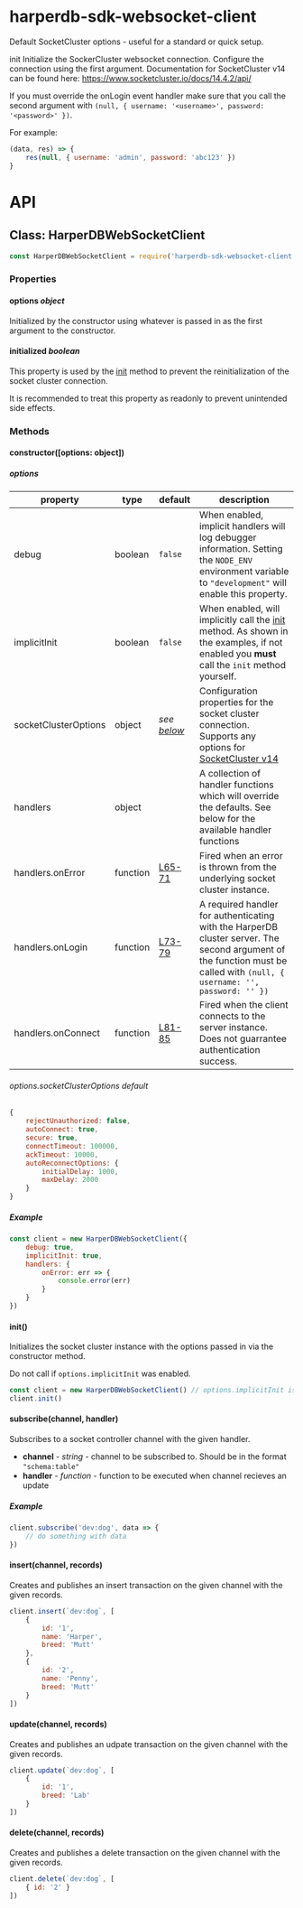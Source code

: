 # harperdb-sdk-websocket-client

Default SocketCluster options - useful for a standard or quick setup.

init
Initialize the SockerCluster websocket connection.
Configure the connection using the first argument.
Documentation for SocketCluster v14 can be found here: https://www.socketcluster.io/docs/14.4.2/api/

If you must override the onLogin event handler make sure that you call the second argument with `(null, { username: '<username>', password: '<password>' })`.

For example: 
```js
(data, res) => { 
	res(null, { username: 'admin', password: 'abc123' }) 
}
```

# API

## Class: **HarperDBWebSocketClient**

```js
const HarperDBWebSocketClient = require('harperdb-sdk-websocket-client')
```

### Properties

#### **options** _object_
Initialized by the constructor using whatever is passed in as the first argument to the constructor.

#### **initialized** _boolean_
This property is used by the [init](#init) method to prevent the reinitialization of the socket cluster connection.

It is recommended to treat this property as readonly to prevent unintended side effects.

### Methods

#### constructor([options: object])

##### options
| property | type | default | description |
| - | - | - | - |
| debug | boolean | `false` | When enabled, implicit handlers will log debugger information. Setting the `NODE_ENV` environment variable to `"development"` will enable this property. |
| implicitInit | boolean | `false` | When enabled, will implicitly call the [init](#init) method. As shown in the examples, if not enabled you **must** call the `init` method yourself. |
| socketClusterOptions | object | _see [below](#optionssocketclusteroptions)_ | Configuration properties for the socket cluster connection. Supports any options for [SocketCluster v14](https://www.socketcluster.io/docs/14.4.2/api-socketcluster-client/) |
| handlers | object | | A collection of handler functions which will override the defaults. See below for the available handler functions |
| handlers.onError | function | [L65-71](./index.js#L65-71) | Fired when an error is thrown from the underlying socket cluster instance. |
| handlers.onLogin | function | [L73-79](./index.js#L73-79) | A required handler for authenticating with the HarperDB cluster server. The second argument of the function must be called with `(null, { username: '', password: '' })` |
| handlers.onConnect | function | [L81-85](./index.js#L81-85) | Fired when the client connects to the server instance. Does not guarrantee authentication success. |

###### options.socketClusterOptions default
```js
{
	rejectUnauthorized: false,
	autoConnect: true,
	secure: true,
	connectTimeout: 100000,
	ackTimeout: 10000,
	autoReconnectOptions: {
		initialDelay: 1000,
		maxDelay: 2000
	}
}
```

##### Example
```js
const client = new HarperDBWebSocketClient({
	debug: true,
	implicitInit: true,
	handlers: {
		onError: err => {
			console.error(err)
		}
	}
})
```

#### init()

Initializes the socket cluster instance with the options passed in via the constructor method.

Do not call if `options.implicitInit` was enabled.

```js
const client = new HarperDBWebSocketClient() // options.implicitInit is not enabled
client.init()
```

#### subscribe(channel, handler)

Subscribes to a socket controller channel with the given handler.

- **channel** - _string_ - channel to be subscribed to. Should be in the format `"schema:table"`
- **handler** - _function_ - function to be executed when channel recieves an update

##### Example
```js
client.subscribe('dev:dog', data => {
	// do something with data
})
```

#### insert(channel, records)

Creates and publishes an insert transaction on the given channel with the given records.

```js
client.insert(`dev:dog`, [
	{
		id: '1',
		name: 'Harper',
		breed: 'Mutt'
	},
	{
		id: '2',
		name: 'Penny',
		breed: 'Mutt'
	}
])
```
#### update(channel, records)

Creates and publishes an udpate transaction on the given channel with the given records.

```js
client.update(`dev:dog`, [
	{
		id: '1',
		breed: 'Lab'
	}
])
```

#### delete(channel, records)

Creates and publishes a delete transaction on the given channel with the given records.

```js
client.delete(`dev:dog`, [
	{ id: '2' }
])
```